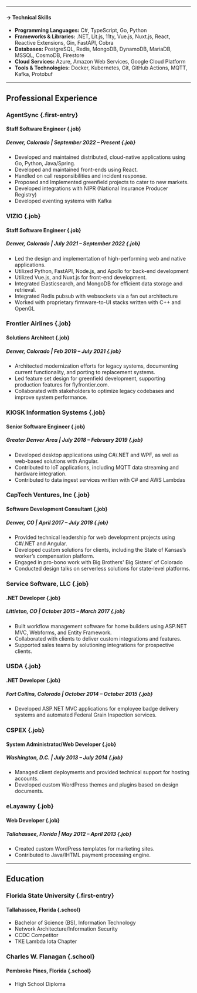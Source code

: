 <hr/>

#### **-> Technical Skills**<br>
- **Programming Languages:** C#, TypeScript, Go, Python
- **Frameworks & Libraries:** .NET, Lit.js, 11ty, Vue.js, Nuxt.js, React, Reactive Extensions, Gin, FastAPI, Cobra
- **Databases:** PostgreSQL, Redis, MongoDB, DynamoDB, MariaDB, MSSQL, CosmoDB, Firestore
- **Cloud Services:** Azure, Amazon Web Services, Google Cloud Platform
- **Tools & Technologies:** Docker, Kubernetes, Git, GitHub Actions, MQTT, Kafka, Protobuf

<hr/>

## Professional Experience

### AgentSync {.first-entry}
#### Staff Software Engineer {.job}
##### Denver, Colorado | September 2022 – Present {.job}
- Developed and maintained distributed, cloud-native applications using Go, Python, Java/Spring.
- Developed and maintained front-ends using React.
- Handled on call responsibilities and incident response.
- Proposed and Implemented greenfield projects to cater to new markets.
- Developed integrations with NIPR (National Insurance Producer Registry)
- Developed eventing systems with Kafka

### VIZIO {.job}
#### Staff Software Engineer {.job}
##### Denver, Colorado | *July 2021 – September 2022* {.job}
- Led the design and implementation of high-performing web and native applications.
- Utilized Python, FastAPI, Node.js, and Apollo for back-end development
- Utilized Vue.js, and Nuxt.js for front-end development.
- Integrated Elasticsearch, and MongoDB for efficient data storage and retrieval.
- Integrated Redis pubsub with websockets via a fan out architecture
- Worked with proprietary firmware-to-UI stacks written with C++ and OpenGL

### Frontier Airlines {.job}
#### Solutions Architect {.job}
##### Denver, Colorado | *Feb 2019 – July 2021* {.job}
- Architected modernization efforts for legacy systems, documenting current functionality, and porting to replacement systems.
- Led feature set design for greenfield development, supporting production features for flyfrontier.com.
- Collaborated with stakeholders to optimize legacy codebases and improve system performance.

### KIOSK Information Systems {.job}
#### Senior Software Engineer {.job}
##### Greater Denver Area | *July 2018 – February 2019* {.job}
- Developed desktop applications using C#/.NET and WPF, as well as web-based solutions with Angular.
- Contributed to IoT applications, including MQTT data streaming and hardware integration.
- Contributed to data ingest services written with C# and AWS Lambdas

### CapTech Ventures, Inc {.job}
#### Software Development Consultant {.job}
##### Denver, CO | *April 2017 – July 2018* {.job}
- Provided technical leadership for web development projects using C#/.NET and Angular.
- Developed custom solutions for clients, including the State of Kansas’s worker’s compensation platform.
- Engaged in pro-bono work with Big Brothers' Big Sisters' of Colorado
- Conducted design talks on serverless solutions for state-level platforms.

### Service Software, LLC {.job}
#### .NET Developer {.job}
##### Littleton, CO | *October 2015 – March 2017* {.job}
- Built workflow management software for home builders using ASP.NET MVC, Webforms, and Entity Framework.
- Collaborated with clients to deliver custom integrations and features.
- Supported sales teams by solutioning integrations for prospective clients.

### USDA {.job}
#### .NET Developer {.job}
##### Fort Collins, Colorado | *October 2014 – October 2015* {.job}
- Developed ASP.NET MVC applications for employee badge delivery systems and automated Federal Grain Inspection services.

### CSPEX {.job}
#### System Administrator/Web Developer {.job}
##### Washington, D.C. | *July 2013 – July 2014* {.job}
- Managed client deployments and provided technical support for hosting accounts.
- Developed custom WordPress themes and plugins based on design documents.

### eLayaway {.job}
#### Web Developer {.job}
##### Tallahassee, Florida | *May 2012 – April 2013* {.job}
- Created custom WordPress templates for marketing sites.
- Contributed to Java/IHTML payment processing engine.

---

## Education

### Florida State University {.first-entry}
#### Tallahassee, Florida {.school}
- Bachelor of Science (BS), Information Technology
- Network Architecture/Information Security
- CCDC Competitor
- TKE Lambda Iota Chapter

### Charles W. Flanagan {.school}
#### Pembroke Pines, Florida {.school}
- High School Diploma
